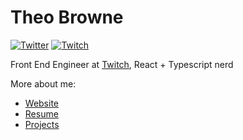 # Theo Browne
<a href="https://twitter.com/TheoOnTwitch"><img src="https://img.shields.io/twitter/follow/TheoOnTwitch?label=Twitter&style=social" alt="Twitter"></a>
<a href="https://twitch.tv/Theo"><img src="https://img.shields.io/twitch/status/Theo?label=Twitch" alt="Twitch"></a>

Front End Engineer at [Twitch](https://twitch.tv), React + Typescript nerd

More about me:
- [Website](https://t3.gg)
- [Resume](https://github.com/TheoBr/TheoBr/blob/master/about/resume.md)
- [Projects](https://github.com/TheoBr/TheoBr/blob/master/about/portfolio.md)

